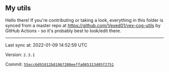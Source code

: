 ## My utils

Hello there! If you're contributing or taking a look, everything in this folder
is synced from a master repo at https://github.com/Vexed01/vex-cog-utils by GitHub Actions -
so it's probably best to look/edit there.

---

Last sync at: 2022-01-09 14:52:59 UTC

Version: `2.3.1`

Commit: [`55ecc6d91012b81067200eeffa065313405f2751`](https://github.com/Vexed01/vex-cog-utils/commit/55ecc6d91012b81067200eeffa065313405f2751)
